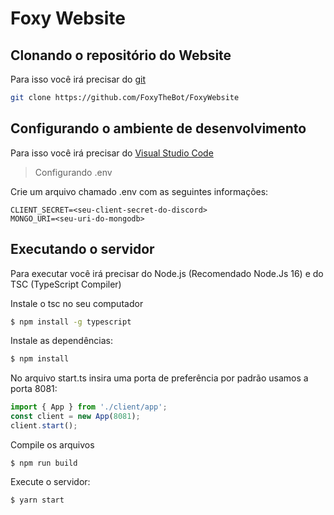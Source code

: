 # Foxy Website

## Clonando o repositório do Website
<p>Para isso você irá precisar do <a href="https://git-scm.com/">git</a></p>

```bash
git clone https://github.com/FoxyTheBot/FoxyWebsite
```

## Configurando o ambiente de desenvolvimento

<p> Para isso você irá precisar do <a href="https://code.visualstudio.com">Visual Studio Code</a>

> Configurando .env

<p> Crie um arquivo chamado .env com as seguintes informações:</p>

```
CLIENT_SECRET=<seu-client-secret-do-discord>
MONGO_URI=<seu-uri-do-mongodb>
```

## Executando o servidor

<p>Para executar você irá precisar do Node.js (Recomendado Node.Js 16) e do TSC (TypeScript Compiler)</p>

<p>Instale o tsc no seu computador</p>

```bash
$ npm install -g typescript
```
<p>Instale as dependências:</p>

```bash
$ npm install
```

<p>No arquivo start.ts insira uma porta de preferência por padrão usamos a porta 8081:</p>

```ts
import { App } from './client/app';
const client = new App(8081);
client.start();
```

<p>Compile os arquivos</p>

```
$ npm run build
```

<p> Execute o servidor:</p>

```bash
$ yarn start
```